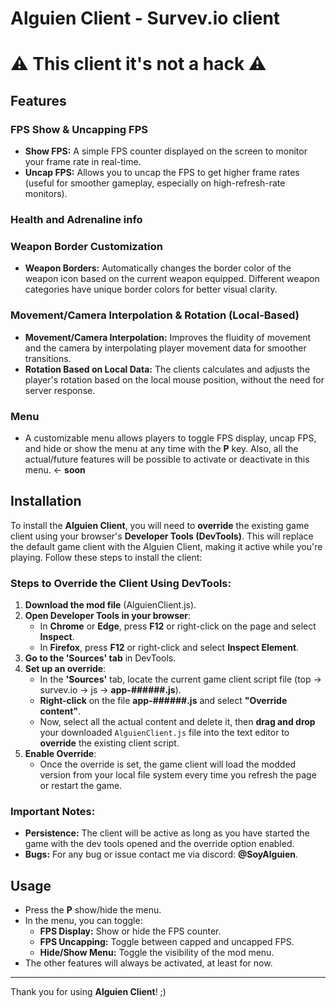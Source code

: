 # Alguien Client - Survev.io client

# ⚠ This client it's not a hack ⚠

## Features

### FPS Show & Uncapping FPS
- **Show FPS:** A simple FPS counter displayed on the screen to monitor your frame rate in real-time.
- **Uncap FPS:** Allows you to uncap the FPS to get higher frame rates (useful for smoother gameplay, especially on high-refresh-rate monitors).

### Health and Adrenaline info

### Weapon Border Customization
- **Weapon Borders:** Automatically changes the border color of the weapon icon based on the current weapon equipped. Different weapon categories have unique border colors for better visual clarity.

### Movement/Camera Interpolation & Rotation (Local-Based)
- **Movement/Camera Interpolation:** Improves the fluidity of movement and the camera by interpolating player movement data for smoother transitions.
- **Rotation Based on Local Data:** The clients calculates and adjusts the player's rotation based on the local mouse position, without the need for server response.

### Menu
- A customizable menu allows players to toggle FPS display, uncap FPS, and hide or show the menu at any time with the **P** key. Also, all the actual/future features will be possible to activate or deactivate in this menu. <- **soon**

## Installation

To install the **Alguien Client**, you will need to **override** the existing game client using your browser's **Developer Tools (DevTools)**. This will replace the default game client with the Alguien Client, making it active while you're playing. Follow these steps to install the client:

### Steps to Override the Client Using DevTools:

1. **Download the mod file** (AlguienClient.js).
2. **Open Developer Tools in your browser**:
   - In **Chrome** or **Edge**, press **F12** or right-click on the page and select **Inspect**.
   - In **Firefox**, press **F12** or right-click and select **Inspect Element**.
3. **Go to the 'Sources' tab** in DevTools.
4. **Set up an override**:
   - In the **'Sources'** tab, locate the current game client script file (top -> survev.io -> js -> **app-######.js**).
   - **Right-click** on the file **app-######.js** and select **"Override content"**.
   - Now, select all the actual content and delete it, then **drag and drop** your downloaded `AlguienClient.js` file into the text editor to **override** the existing client script.
5. **Enable Override**:
   - Once the override is set, the game client will load the modded version from your local file system every time you refresh the page or restart the game.
     
### Important Notes:
- **Persistence:** The client will be active as long as you have started the game with the dev tools opened and the override option enabled.
- **Bugs:** For any bug or issue contact me via discord: **@SoyAlguien**.

## Usage

- Press the **P** show/hide the menu.
- In the menu, you can toggle:
  - **FPS Display:** Show or hide the FPS counter.
  - **FPS Uncapping:** Toggle between capped and uncapped FPS.
  - **Hide/Show Menu:** Toggle the visibility of the mod menu.
- The other features will always be activated, at least for now.

---

Thank you for using **Alguien Client**! ;)
